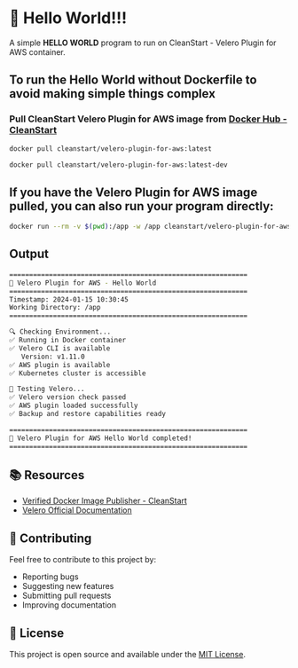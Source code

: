 # 🚀 Hello World!!! 

A simple **HELLO WORLD** program to run on CleanStart - Velero Plugin for AWS container. 

## To run the Hello World without Dockerfile to avoid making simple things complex

### Pull CleanStart Velero Plugin for AWS image from [Docker Hub - CleanStart](https://hub.docker.com/u/cleanstart) 
```bash
docker pull cleanstart/velero-plugin-for-aws:latest
```
```bash
docker pull cleanstart/velero-plugin-for-aws:latest-dev
```

## If you have the Velero Plugin for AWS image pulled, you can also run your program directly:
```bash
docker run --rm -v $(pwd):/app -w /app cleanstart/velero-plugin-for-aws:latest ./velero-v1.11.0-linux-amd64/velero version
```
## Output 
```bash
============================================================
🚀 Velero Plugin for AWS - Hello World
============================================================
Timestamp: 2024-01-15 10:30:45
Working Directory: /app
============================================================

🔍 Checking Environment...
✅ Running in Docker container
✅ Velero CLI is available
   Version: v1.11.0
✅ AWS plugin is available
✅ Kubernetes cluster is accessible

🧪 Testing Velero...
✅ Velero version check passed
✅ AWS plugin loaded successfully
✅ Backup and restore capabilities ready

============================================================
🎉 Velero Plugin for AWS Hello World completed!
============================================================
```

## 📚 Resources

- [Verified Docker Image Publisher - CleanStart](https://cleanstart.com/)
- [Velero Official Documentation](https://velero.io/)

## 🤝 Contributing

Feel free to contribute to this project by:
- Reporting bugs
- Suggesting new features
- Submitting pull requests
- Improving documentation

## 📄 License
This project is open source and available under the [MIT License](LICENSE).